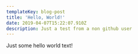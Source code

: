 ```yaml
---
templateKey: blog-post
title: 'Hello, World!'
date: 2019-04-07T15:22:07.910Z
description: Just a test from a non github user
---
```

Just some hello world text!
